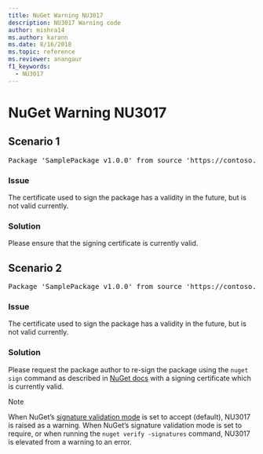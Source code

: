 ```yaml
---
title: NuGet Warning NU3017
description: NU3017 Warning code
author: mishra14
ms.author: karann
ms.date: 8/16/2018
ms.topic: reference
ms.reviewer: anangaur
f1_keywords: 
  - NU3017
---
```


# NuGet Warning NU3017

## Scenario 1

<pre>Package 'SamplePackage v1.0.0' from source 'https://contoso.com/index.json': The signing certificate is not yet valid.</pre>

### Issue

The certificate used to sign the package has a validity in the future, but is not valid currently.


### Solution

Please ensure that the signing certificate is currently valid.



## Scenario 2

<pre>Package 'SamplePackage v1.0.0' from source 'https://contoso.com/index.json': The primary signature's certificate is not yet valid.</pre>

### Issue

The certificate used to sign the package has a validity in the future, but is not valid currently.


### Solution

Please request the package author to re-sign the package using the `nuget sign` command as described in [NuGet docs](../../create-packages/sign-a-package.md) with a signing certificate which is currently valid.


> [!Note]
> When NuGet’s [signature validation mode](/nuget/consume-packages/installing-signed-packages#configure-package-signature-requirements) is set to accept (default), NU3017 is raised as a warning. 
> When NuGet’s signature validation mode is set to require, or when running the `nuget verify -signatures` command, NU3017 is elevated from a warning to an error. 
